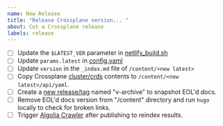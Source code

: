 ```yaml
---
name: New Release
title: "Release Crossplane version... "
about: Cut a Crossplane release
labels: release
---
```


- [ ] Update the `$LATEST_VER` parameter in [netlify_build.sh](https://github.com/crossplane/docs/blob/master/netlify_build.sh#L3)
- [ ] Update `params.latest` in [config.yaml](https://github.com/crossplane/docs/blob/master/config.yaml#L48)
- [ ] Update `version` in the `_index.md` file of `/content/<new latest>`
- [ ] Copy Crossplane [cluster/crds](https://github.com/crossplane/crossplane/tree/master/cluster/crds) contents to `/content/<new latest>/api/yaml`.
- [ ] Create a [new release/tag](https://github.com/crossplane/docs/releases/new) named "v<EOL version>-archive" to snapshot EOL'd docs.
- [ ] Remove EOL'd docs version from "/content" directory and run `hugo` locally to check for broken links.
- [ ] Trigger [Algolia Crawler](https://crawler.algolia.com/) after publishing to reindex results.